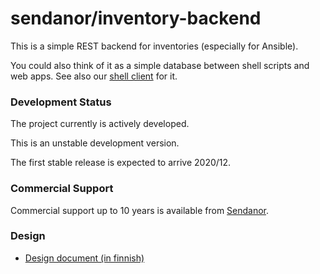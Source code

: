 # sendanor/inventory-backend

This is a simple REST backend for inventories (especially for Ansible).

You could also think of it as a simple database between shell scripts and web apps. See also our 
[shell client](https://github.com/sendanor/ib) for it.

### Development Status

The project currently is actively developed.

This is an unstable development version. 

The first stable release is expected to arrive 2020/12.

### Commercial Support

Commercial support up to 10 years is available from [Sendanor](https://sendanor.com). 

### Design

 * [Design document (in finnish)](https://docs.google.com/document/d/1-DSF5jr2fu3Cj0wVkpxPMVpevg8zl7VSU86Xf5UU1co/edit?usp=sharing)
